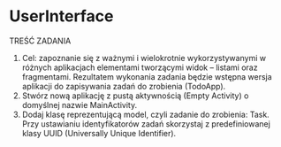 # UserInterface
TREŚĆ ZADANIA
1. Cel: zapoznanie się z ważnymi i wielokrotnie wykorzystywanymi w różnych aplikacjach 
elementami tworzącymi widok – listami oraz fragmentami. Rezultatem wykonania zadania 
będzie wstępna wersja aplikacji do zapisywania zadań do zrobienia (TodoApp).
2. Stwórz nową aplikację z pustą aktywnością (Empty Activity) o domyślnej nazwie MainActivity.
3. Dodaj klasę reprezentującą model, czyli zadanie do zrobienia: Task. Przy ustawianiu 
identyfikatorów zadań skorzystaj z predefiniowanej klasy UUID (Universally Unique Identifier).
